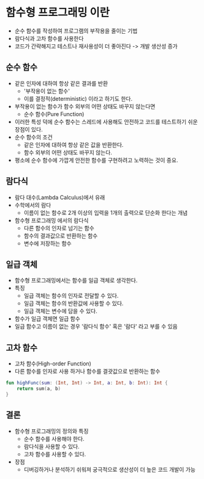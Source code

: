 # 함수형 프로그래밍 이란

- 순수 함수를 작성하여 프로그램의 부작용을 줄이는 기법
- 람다식과 고차 함수를 사용한다
- 코드가 간략해지고 테스트나 재사용성이 더 좋아진다 -> 개발 생산성 증가

## 순수 함수
- 같은 인자에 대하여 항상 같은 결과를 반환
  - '부작용이 없는 함수'
  - 이를 결정적(deterministic) 이라고 하기도 한다.
- 부작용이 없는 함수가 함수 외부의 어떤 상태도 바꾸지 않는다면
  - 순수 함수(Pure Function)
- 이러한 특성 덕에 순수 함수는 스레드에 사용해도 안전하고 코드를 테스트하기 쉬운 장점이 있다.
- 순수 함수의 조건
  - 같은 인자에 대하여 항상 같은 값을 반환한다.
  - 함수 외부의 어떤 상태도 바꾸지 않는다.
- 평소에 순수 함수에 가깝게 안전한 함수를 구현하려고 노력하는 것이 중요.

## 람다식
- 람다 대수(Lambda Calculus)에서 유래
- 수학에서의 람다
  - 이름이 없는 함수로 2개 이상의 입력을 1개의 출력으로 단순화 한다는 개념
- 함수형 프로그래밍 에서의 람다식
  - 다른 함수의 인자로 넘기는 함수
  - 함수의 결과값으로 반환하는 함수
  - 변수에 저장하는 함수
  
## 일급 객체
- 함수형 프로그래밍에서는 함수를 일급 객체로 생각한다.
- 특징
  - 일급 객체는 함수의 인자로 전달할 수 있다.
  - 일급 객체는 함수의 반환값에 사용할 수 있다.
  - 일급 객체는 변수에 담을 수 있다.
- 함수가 일급 객체면 일급 함수
- 일급 함수고 이름이 없는 경우 '람다식 함수' 혹은 '람다' 라고 부를 수 있음
  
## 고차 함수
- 고차 함수(High-order Function)
- 다른 함수를 인자로 사용 하거나 함수를 결괏값으로 반환하는 함수
```kotlin
fun highFunc(sum: (Int, Int) -> Int, a: Int, b: Int): Int {
    return sum(a, b)
}
```

## 결론
- 함수형 프로그래밍의 정의와 특징
  - 순수 함수를 사용해야 한다.
  - 람다식을 사용할 수 있다.
  - 고차 함수를 사용할 수 있다.
- 장점
  - 디버깅하거나 분석하기 쉬워져 궁극적으로 생산성이 더 높은 코드 개발이 가능